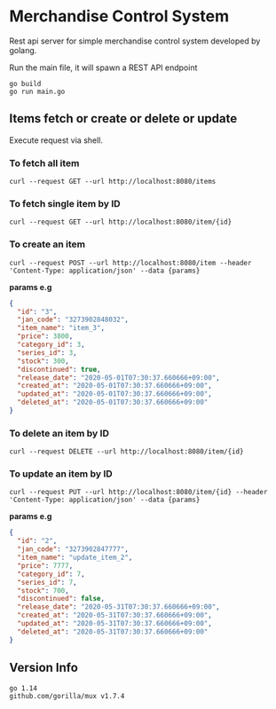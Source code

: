 # Merchandise Control System

Rest api server for simple merchandise control system developed by golang.

Run the main file, it will spawn a REST API endpoint

```shell
go build
go run main.go
```

## Items fetch or create or delete or update

Execute request via shell.

### To fetch all item
```shell
curl --request GET --url http://localhost:8080/items
```
### To fetch single item by ID
```shell
curl --request GET --url http://localhost:8080/item/{id}
```

### To create an item
```shell
curl --request POST --url http://localhost:8080/item --header 'Content-Type: application/json' --data {params}
```

**params e.g**
```json
{
  "id": "3",
  "jan_code": "3273902848032",
  "item_name": "item_3",
  "price": 3800,
  "category_id": 3,
  "series_id": 3,
  "stock": 300,
  "discontinued": true,
  "release_date": "2020-05-01T07:30:37.660666+09:00",
  "created_at": "2020-05-01T07:30:37.660666+09:00",
  "updated_at": "2020-05-01T07:30:37.660666+09:00",
  "deleted_at": "2020-05-01T07:30:37.660666+09:00"
}
```

### To delete an item by ID
```
curl --request DELETE --url http://localhost:8080/item/{id}
```

### To update an item by ID
```
curl --request PUT --url http://localhost:8080/item/{id} --header 'Content-Type: application/json' --data {params}
```

**params e.g**
```json
{
  "id": "2",
  "jan_code": "3273902847777",
  "item_name": "update_item_2",
  "price": 7777,
  "category_id": 7,
  "series_id": 7,
  "stock": 700,
  "discontinued": false,
  "release_date": "2020-05-31T07:30:37.660666+09:00",
  "created_at": "2020-05-31T07:30:37.660666+09:00",
  "updated_at": "2020-05-31T07:30:37.660666+09:00",
  "deleted_at": "2020-05-31T07:30:37.660666+09:00"
}
```

## Version Info

```
go 1.14
github.com/gorilla/mux v1.7.4
```